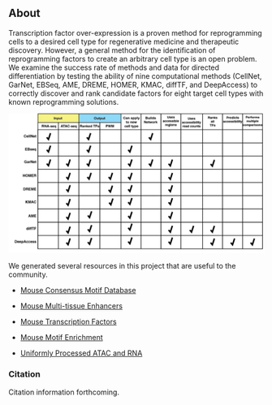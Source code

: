 ## About

Transcription factor over-expression is a proven method for reprogramming cells to a desired cell type for regenerative medicine and therapeutic discovery. However, a general method for the identification of reprogramming factors to create an arbitrary cell type is an open problem. We examine the success rate of methods and data for directed differentiation by testing the ability of nine computational methods (CellNet, GarNet, EBSeq, AME, DREME, HOMER, KMAC, diffTF, and DeepAccess) to correctly discover and rank candidate factors for eight target cell types with known reprogramming solutions. 

![MethodsSummary](assets/methods_summary.png?raw=true)

We generated several resources in this project that are useful to the community. 

- [Mouse Consensus Motif Database](./consensus_motifs.md)

- [Mouse Multi-tissue Enhancers](./shared_enhancers.md)

- [Mouse Transcription Factors](./mouse_tf_list.md)

- [Mouse Motif Enrichment](./perform_motif_enrichment.md)

- [Uniformly Processed ATAC and RNA](reprogramdata.csail.mit.edu)

### Citation

Citation information forthcoming.
